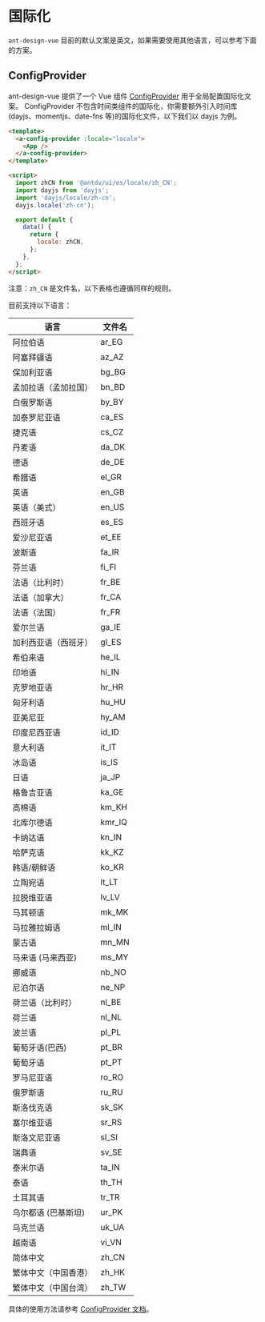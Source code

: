 # 国际化

`ant-design-vue` 目前的默认文案是英文，如果需要使用其他语言，可以参考下面的方案。

##

## ConfigProvider

ant-design-vue 提供了一个 Vue 组件 [ConfigProvider](/components/config-provider-cn) 用于全局配置国际化文案。 ConfigProvider 不包含时间类组件的国际化，你需要额外引入时间库(dayjs、momentjs、date-fns 等)的国际化文件，以下我们以 dayjs 为例。

```html
<template>
  <a-config-provider :locale="locale">
    <App />
  </a-config-provider>
</template>

<script>
  import zhCN from '@antdv/ui/es/locale/zh_CN';
  import dayjs from 'dayjs';
  import 'dayjs/locale/zh-cn';
  dayjs.locale('zh-cn');

  export default {
    data() {
      return {
        locale: zhCN,
      };
    },
  };
</script>
```

注意：`zh_CN` 是文件名，以下表格也遵循同样的规则。

目前支持以下语言：

| 语言                 | 文件名 |
| -------------------- | ------ |
| 阿拉伯语             | ar_EG  |
| 阿塞拜疆语           | az_AZ  |
| 保加利亚语           | bg_BG  |
| 孟加拉语（孟加拉国） | bn_BD  |
| 白俄罗斯语           | by_BY  |
| 加泰罗尼亚语         | ca_ES  |
| 捷克语               | cs_CZ  |
| 丹麦语               | da_DK  |
| 德语                 | de_DE  |
| 希腊语               | el_GR  |
| 英语                 | en_GB  |
| 英语（美式）         | en_US  |
| 西班牙语             | es_ES  |
| 爱沙尼亚语           | et_EE  |
| 波斯语               | fa_IR  |
| 芬兰语               | fi_FI  |
| 法语（比利时）       | fr_BE  |
| 法语（加拿大）       | fr_CA  |
| 法语（法国）         | fr_FR  |
| 爱尔兰语             | ga_IE  |
| 加利西亚语（西班牙） | gl_ES  |
| 希伯来语             | he_IL  |
| 印地语               | hi_IN  |
| 克罗地亚语           | hr_HR  |
| 匈牙利语             | hu_HU  |
| 亚美尼亚             | hy_AM  |
| 印度尼西亚语         | id_ID  |
| 意大利语             | it_IT  |
| 冰岛语               | is_IS  |
| 日语                 | ja_JP  |
| 格鲁吉亚语           | ka_GE  |
| 高棉语               | km_KH  |
| 北库尔德语           | kmr_IQ |
| 卡纳达语             | kn_IN  |
| 哈萨克语             | kk_KZ  |
| 韩语/朝鲜语          | ko_KR  |
| 立陶宛语             | lt_LT  |
| 拉脱维亚语           | lv_LV  |
| 马其顿语             | mk_MK  |
| 马拉雅拉姆语         | ml_IN  |
| 蒙古语               | mn_MN  |
| 马来语 (马来西亚)    | ms_MY  |
| 挪威语               | nb_NO  |
| 尼泊尔语             | ne_NP  |
| 荷兰语（比利时）     | nl_BE  |
| 荷兰语               | nl_NL  |
| 波兰语               | pl_PL  |
| 葡萄牙语(巴西)       | pt_BR  |
| 葡萄牙语             | pt_PT  |
| 罗马尼亚语           | ro_RO  |
| 俄罗斯语             | ru_RU  |
| 斯洛伐克语           | sk_SK  |
| 塞尔维亚语           | sr_RS  |
| 斯洛文尼亚语         | sl_SI  |
| 瑞典语               | sv_SE  |
| 泰米尔语             | ta_IN  |
| 泰语                 | th_TH  |
| 土耳其语             | tr_TR  |
| 乌尔都语 (巴基斯坦)  | ur_PK  |
| 乌克兰语             | uk_UA  |
| 越南语               | vi_VN  |
| 简体中文             | zh_CN  |
| 繁体中文（中国香港） | zh_HK  |
| 繁体中文（中国台湾） | zh_TW  |

具体的使用方法请参考 [ConfigProvider 文档](/components/config-provider-cn)。
